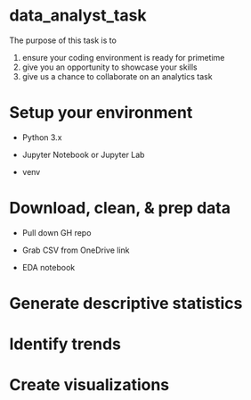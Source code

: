 # data_analyst_task

The purpose of this task is to
1. ensure your coding environment is ready for primetime
1. give you an opportunity to showcase your skills
1. give us a chance to collaborate on an analytics task     

# Setup your environment 

- Python 3.x 

- Jupyter Notebook or Jupyter Lab 

- venv 

# Download, clean, & prep data 

- Pull down GH repo 

- Grab CSV from OneDrive link 

- EDA notebook

# Generate descriptive statistics 

# Identify trends 

# Create visualizations 
